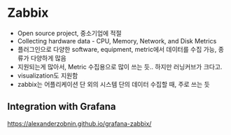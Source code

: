 # Zabbix

- Open source project, 중소기업에 적절
- Collecting hardware data - CPU, Memory, Network, and Disk Metrics
- 플러그인으로 다양한 software, equipment, metric에서 데이터를 수집 가능, 종류가 다양하게 많음
- 지원되는게 많아서, Metric 수집용으로 많이 쓰는 듯.. 하지만 러닝커브가 크다고.
- visualization도 지원함
- zabbix는 어플리케이션 단 외의 시스템 단의 데이터 수집할 때, 주로 쓰는 듯

## Integration with Grafana
https://alexanderzobnin.github.io/grafana-zabbix/